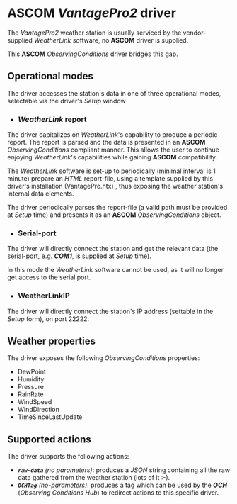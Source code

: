 # ASCOM *VantagePro2* driver
The _VantagePro2_ weather station is usually serviced by the vendor-supplied _WeatherLink_ software, no **ASCOM** driver is supplied.

This **ASCOM** *ObservingConditions* driver bridges this gap.


## Operational modes
The driver accesses the station's data in one of three operational modes, selectable via the driver's _Setup_ window

- ### *WeatherLink* report

The driver capitalizes on _WeatherLink_'s capability to produce a periodic report.  The report is parsed and the 
data is presented in an **ASCOM** _ObservingConditions_ compliant manner.  This allows the user to continue 
enjoying _WeatherLink_'s capabilities while gaining **ASCOM** compatibility.

The *WeatherLink* software is set-up to periodically (minimal interval is 1 minute) prepare an *HTML* report-file, using a template supplied by this driver's installation (VantagePro.htx) , thus  exposing the weather station's internal data elements.

The driver periodically parses the report-file (a valid path must be provided at _Setup_ time) and presents it as an **ASCOM** *ObservingConditions* object.

- ### Serial-port
The driver will directly connect the station and get the relevant data (the serial-port, e.g. _**COM1**_, is supplied at _Setup_ time).

In this mode the *WeatherLink* software cannot be used, as it will no longer get access to the serial port.

- ### WeatherLinkIP
The driver will directly connect the station's IP address (settable in the _Setup_ form), on port 22222.

## Weather properties
The driver exposes the following _ObservingConditions_ properties:

* DewPoint
* Humidity
* Pressure
* RainRate
* WindSpeed 
* WindDirection
* TimeSinceLastUpdate

## Supported actions
The driver supports the following actions:

* _**`raw-data`** (no parameters)_: produces a *JSON* string containing all the raw data gathered from the weather station (lots of it :-).
* _**`OCHTag`** (no-parameters)_: produces a tag which can be used by the _**OCH**_ (*Observing Conditions Hub*) to redirect actions to this specific driver.
